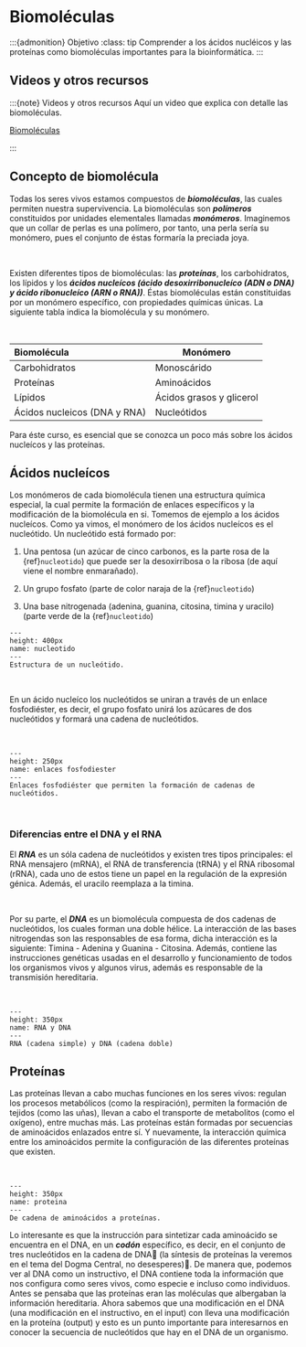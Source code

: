 # Biomoléculas

<!--Mejorar los diagramas que se usan -->

:::{admonition} Objetivo
:class: tip
Comprender a los ácidos nucléicos y las proteínas como biomoléculas importantes para la bioinformática.
:::

## Videos y otros recursos
:::{note} Videos y otros recursos
Aquí un video que explica con detalle las biomoléculas.

<a href = "https://drive.google.com/file/d/1a-xq2kI1IHckCUBAV0o2K3klxZCaaW7R/view?usp=sharing"> Biomoléculas </a>

:::

## Concepto de biomolécula

Todas los seres vivos estamos compuestos de ***biomoléculas***, las cuales permiten nuestra supervivencia. La biomoléculas son ***polímeros*** constituidos por unidades elementales llamadas ***monómeros***. Imaginemos que un collar de perlas es una polímero, por tanto, una perla sería su monómero, pues el conjunto de éstas formaría la preciada joya.

<br>

Existen diferentes tipos de biomoléculas: las ***proteínas***, los carbohidratos, los lípidos y los ***ácidos nucleícos (ácido desoxirribonucleíco (ADN o DNA) y ácido ribonucleíco (ARN o RNA))***. Éstas biomoléculas están constituidas por un monómero específico, con propiedades químicas únicas. La siguiente tabla indica la biomolécula y su monómero.

<br>

| Biomolécula                  | Monómero                 |
| :--------------------------- | ------------------------ |
| Carbohidratos                | Monoscárido              |
| Proteínas                    | Aminoácidos              |
| Lípidos                      | Ácidos grasos y glicerol |
| Ácidos nucleicos (DNA y RNA) | Nucleótidos              |

Para éste curso, es esencial que se conozca un poco más sobre los ácidos nucleícos y las proteínas.

## Ácidos nucleícos

Los monómeros de cada biomolécula tienen una estructura química especial, la cual permite la formación de enlaces específicos y la modificación de la biomolécula en si. Tomemos de ejemplo a los ácidos nucleícos. Como ya vimos, el monómero de los ácidos nucleícos es el nucleótido. Un nucleótido está formado por:

1. Una pentosa (un azúcar de cinco carbonos, es la parte rosa de la {ref}`nucleotido`) que puede ser la desoxirribosa o la ribosa (de aquí viene el nombre enmarañado).

2. Un grupo fosfato (parte de color naraja de la {ref}`nucleotido`)

3. Una base nitrogenada (adenina, guanina, citosina, timina y uracilo) (parte verde de la {ref}`nucleotido`)



```{figure} images/nucleotido.png
---
height: 400px
name: nucleotido
---
Estructura de un nucleótido.
```


<br>

En un ácido nucleíco los nucleótidos se uniran a través de un enlace fosfodiéster, es decir, el grupo fosfato unirá los azúcares de dos nucleótidos y formará una cadena de nucleótidos.

<br>

```{figure} images/enlace_fosfo.png
---
height: 250px
name: enlaces fosfodiester
---
Enlaces fosfodiéster que permiten la formación de cadenas de nucleótidos.
```

<br>

### Diferencias entre el DNA y el RNA

El ***RNA*** es un sóla cadena de nucleótidos y existen tres tipos principales: el RNA mensajero (mRNA), el RNA de transferencia (tRNA) y el RNA ribosomal (rRNA), cada uno de estos tiene un papel en la regulación de la expresión génica. Además, el uracilo reemplaza a la timina.

<br>

Por su parte, el ***DNA*** es un biomolécula compuesta de dos cadenas de nucleótidos, los cuales forman una doble hélice. La interacción de las bases nitrogendas son las responsables de esa forma, dicha interacción es la siguiente: Timina - Adenina y Guanina - Citosina. Además, contiene las instrucciones genéticas usadas en el desarrollo y funcionamiento de todos los organismos vivos y algunos virus, además es responsable de la transmisión hereditaria.

<br>

```{figure} images/dnaRna.png
---
height: 350px
name: RNA y DNA
---
RNA (cadena simple) y DNA (cadena doble)
```

## Proteínas

Las proteínas llevan a cabo muchas funciones en los seres vivos: regulan los procesos metabólicos (como la respiración), permiten la formación de tejidos (como las uñas), llevan a cabo el transporte de metabolitos (como el oxígeno), entre muchas más. Las proteínas están formadas  por secuencias de aminoácidos enlazados entre sí. Y nuevamente, la interacción química entre los aminoácidos permite la configuración de las diferentes proteínas que existen.

<br>

```{figure} images/proteina.png
---
height: 350px
name: proteina
---
De cadena de aminoácidos a proteínas.
```

Lo interesante es que la instrucción para sintetizar cada aminoácido se encuentra en el DNA, en un ***codón*** específico, es decir,  en el conjunto de tres nucleótidos en la cadena de DNA (la síntesis de proteínas la veremos en el tema del Dogma Central, no desesperes). De manera que, podemos ver al  DNA como un instructivo, el DNA contiene toda la información que nos configura como seres vivos, como especie e incluso como individuos.
<br>
Antes se pensaba que las proteínas eran las moléculas que albergaban la información hereditaria. Ahora sabemos que una modificación en el DNA (una modificación en el instructivo, en el input) con lleva una modificación en la proteína (output) y esto es un punto importante para interesarnos en conocer la secuencia de nucleótidos que hay en el DNA de un organismo.
